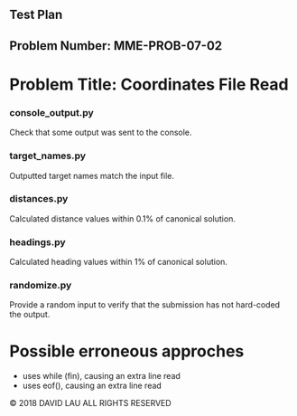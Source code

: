 Test Plan
---------
Problem Number: MME-PROB-07-02
------------------------------

Problem Title: Coordinates File Read
====================================

### console_output.py

Check that some output was sent to the console.

### target_names.py

Outputted target names match the input file.

### distances.py

Calculated distance values within 0.1% of canonical solution.

### headings.py

Calculated heading values within 1% of canonical solution.

### randomize.py

Provide a random input to verify that the submission has not hard-coded the output.

# Possible erroneous approches

* uses while (fin), causing an extra line read
* uses eof(), causing an extra line read

© 2018 DAVID LAU ALL RIGHTS RESERVED
